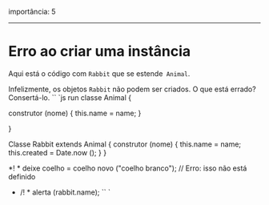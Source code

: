 importância: 5

---

# Erro ao criar uma instância

Aqui está o código com `Rabbit` que se estende` Animal`.

Infelizmente, os objetos `Rabbit` não podem ser criados. O que está errado? Consertá-lo.
`` `js run
classe Animal {

construtor (nome) {
this.name = name;
}

}

Classe Rabbit extends Animal {
construtor (nome) {
this.name = name;
this.created = Date.now ();
}
}

*! *
deixe coelho = coelho novo ("coelho branco"); // Erro: isso não está definido
* /! *
alerta (rabbit.name);
`` `
